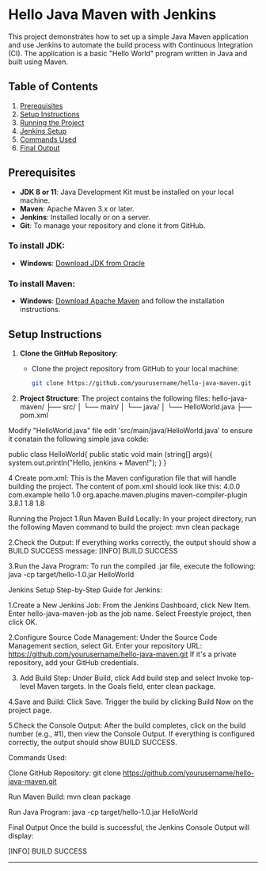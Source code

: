 # Hello Java Maven with Jenkins

This project demonstrates how to set up a simple Java Maven application and use Jenkins to automate the build process with Continuous Integration (CI). The application is a basic "Hello World" program written in Java and built using Maven.

## Table of Contents
1. [Prerequisites](#prerequisites)
2. [Setup Instructions](#setup-instructions)
3. [Running the Project](#running-the-project)
4. [Jenkins Setup](#jenkins-setup)
5. [Commands Used](#commands-used)
6. [Final Output](#final-output)

## Prerequisites
- **JDK 8 or 11**: Java Development Kit must be installed on your local machine.
- **Maven**: Apache Maven 3.x or later.
- **Jenkins**: Installed locally or on a server.
- **Git**: To manage your repository and clone it from GitHub.

### To install JDK:
- **Windows**: [Download JDK from Oracle](https://www.oracle.com/java/technologies/javase-downloads.html)

### To install Maven:
- **Windows**: [Download Apache Maven](https://maven.apache.org/download.cgi) and follow the installation instructions.

## Setup Instructions

1. **Clone the GitHub Repository**:
   - Clone the project repository from GitHub to your local machine:
     ```bash
     git clone https://github.com/yourusername/hello-java-maven.git
     ```

2. **Project Structure**:
   The project contains the following files:
   hello-java-maven/
   ├── src/ │
     └── main/ │
       └── java/ │
           └── HelloWorld.java
             ├── pom.xml

Modify "HelloWorld.java" file
edit 'src/main/java/HelloWorld.java' to ensure it conatain the following simple java cokde:

public class HelloWorld{
  public static void main (string[] args){
      system.out.println("Hello, jenkins + Maven!");
  }
}

4 Create pom.xml: This is the Maven configuration file that will handle building the project. The content of pom.xml should look like this:
<project xmlns="http://maven.apache.org/POM/4.0.0"
         xmlns:xsi="http://www.w3.org/2001/XMLSchema-instance"
         xsi:schemaLocation="http://maven.apache.org/POM/4.0.0 http://maven.apache.org/xsd/maven-4.0.0.xsd">
    <modelVersion>4.0.0</modelVersion>
    <groupId>com.example</groupId>
    <artifactId>hello</artifactId>
    <version>1.0</version>
    <build>
        <plugins>
            <plugin>
                <groupId>org.apache.maven.plugins</groupId>
                <artifactId>maven-compiler-plugin</artifactId>
                <version>3.8.1</version>
                <configuration>
                    <source>1.8</source>
                    <target>1.8</target>
                </configuration>
            </plugin>
        </plugins>
    </build>
</project>

Running the Project
1.Run Maven Build Locally: In your project directory, run the following Maven command to build the project:
mvn clean package

2.Check the Output: If everything works correctly, the output should show a BUILD SUCCESS message:
[INFO] BUILD SUCCESS

3.Run the Java Program: To run the compiled .jar file, execute the following:
java -cp target/hello-1.0.jar HelloWorld


Jenkins Setup
Step-by-Step Guide for Jenkins:

1.Create a New Jenkins Job:
From the Jenkins Dashboard, click New Item.
Enter hello-java-maven-job as the job name.
Select Freestyle project, then click OK.

2.Configure Source Code Management:
Under the Source Code Management section, select Git.
Enter your repository URL:
https://github.com/yourusername/hello-java-maven.git
If it's a private repository, add your GitHub credentials.

3. Add Build Step:
Under Build, click Add build step and select Invoke top-level Maven targets.
In the Goals field, enter clean package.

4.Save and Build:
Click Save.
Trigger the build by clicking Build Now on the project page.

5.Check the Console Output:
After the build completes, click on the build number (e.g., #1), then view the Console Output.
If everything is configured correctly, the output should show BUILD SUCCESS.

Commands Used:

Clone GitHub Repository:
git clone https://github.com/yourusername/hello-java-maven.git

Run Maven Build:
mvn clean package

Run Java Program:
java -cp target/hello-1.0.jar HelloWorld

Final Output
Once the build is successful, the Jenkins Console Output will display:

[INFO] BUILD SUCCESS

---------------------------------------------------------------------------------------------------------------------------------------------------------------


